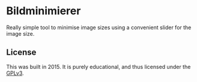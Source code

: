 # Bildminimierer

Really simple tool to minimise image sizes using a convenient slider for the image size.


## License

This was built in 2015. It is purely educational, and thus licensed under the [GPLv3](LICENSE).
